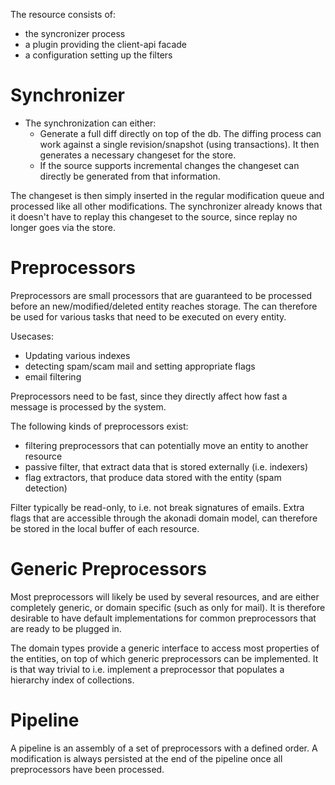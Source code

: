 The resource consists of:

* the syncronizer process
* a plugin providing the client-api facade
* a configuration setting up the filters

# Synchronizer
* The synchronization can either:
    * Generate a full diff directly on top of the db. The diffing process can work against a single revision/snapshot (using transactions). It then generates a necessary changeset for the store.
    * If the source supports incremental changes the changeset can directly be generated from that information.

The changeset is then simply inserted in the regular modification queue and processed like all other modifications.
The synchronizer already knows that it doesn't have to replay this changeset to the source, since replay no longer goes via the store.

# Preprocessors
Preprocessors are small processors that are guaranteed to be processed before an new/modified/deleted entity reaches storage. The can therefore be used for various tasks that need to be executed on every entity.

Usecases:

* Updating various indexes
* detecting spam/scam mail and setting appropriate flags
* email filtering

Preprocessors need to be fast, since they directly affect how fast a message is processed by the system.

The following kinds of preprocessors exist:

* filtering preprocessors that can potentially move an entity to another resource
* passive filter, that extract data that is stored externally (i.e. indexers)
* flag extractors, that produce data stored with the entity (spam detection)

Filter typically be read-only, to i.e. not break signatures of emails. Extra flags that are accessible through the akonadi domain model, can therefore be stored in the local buffer of each resource.

# Generic Preprocessors
Most preprocessors will likely be used by several resources, and are either completely generic, or domain specific (such as only for mail).
It is therefore desirable to have default implementations for common preprocessors that are ready to be plugged in.

The domain types provide a generic interface to access most properties of the entities, on top of which generic preprocessors can be implemented.
It is that way trivial to i.e. implement a preprocessor that populates a hierarchy index of collections.

# Pipeline
A pipeline is an assembly of a set of preprocessors with a defined order. A modification is always persisted at the end of the pipeline once all preprocessors have been processed.
